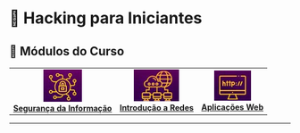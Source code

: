 # 📓 Hacking para Iniciantes

## 🧠 Módulos do Curso

<table>
	<tr>
		<td align="center">
			<a href="./Segurança da Informação.md">
				<img src="images/Introducao_si.jpg"/>
				<br> <b>Segurança da Informação</b>
			</a>
		</td>
		<td align="center">
			<a href="./Introducção a redes de computadores.md">
				<img src="images/Introducao_redes.png"/>
				<br><b>Introdução a Redes</b>
			</a>
		</td>
		<td align="center">
			<a href="./Base de aplicações WEB.md">
				<img src="images/Introducao_web.jpg"/>
				<br><b>Aplicações Web</b>
			</a>
		</td>
	</tr>
</table>

---